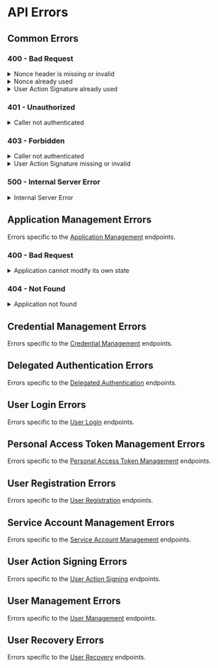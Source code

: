 # API Errors

## Common Errors

### 400 - Bad Request

<details>

<summary>Nonce header is missing or invalid</summary>

All requests need to include an `X-DFNS-NONCE` header. See [Request Headers](../advanced-topics/authentication/request-headers.md) for more information.

```JSON
{
  "error": {
    "message": "request nonce is missing or invalid",
  }
}
```

</details>

<details>

<summary>Nonce already used</summary>

The nonce specified in `X-DFNS-NONCE` was already used. The nonce should be uniquely generated for every request.

```JSON
{
  "error": {
    "message": "request nonce has already been used"
  }
}
```

</details>

<details>

<summary>User Action Signature already used</summary>

The User Action Signature specified in `X-DFNS-USERACTION` was already used. User action signatures can only be used once.

```JSON
{
  "error": {
    "message": "user action has already been used"
  }
}
```

</details>

### 401 - Unauthorized

<details>

<summary>Caller not authenticated</summary>

All requests to an authenticated endpoint need to include a JWT in the `Authentication` header. See [Request Headers](../advanced-topics/authentication/request-headers.md) for more information.

```JSON
{
  "error": {
    "message": "Not Authorized."
  }
}
```

</details>

### 403 - Forbidden

<details>

<summary>Caller not authenticated</summary>

**Caller does not have access to the resource or endpoint**

```JSON
{
  "error": {
    "message": "CustomerEmployee us-24vwa-92s33-8tvqi1dg0a95megt is not authorized to perform operation (Auth:Apps:Update)"
  }
}
```

</details>

<details>

<summary>User Action Signature missing or invalid</summary>

Mutating requests need to include a valid User Action Signature in the `X-DFNS-USERACTION` header. See [User Action Signing](../advanced-topics/authentication/request-signing.md) for more information.

```JSON
{
  "error": {
    "message": "user action signature is missing or invalid"
  }
}
```

</details>

### 500 - Internal Server Error

<details>

<summary>Internal Server Error</summary>

This is an unexpected error. Please try your request again. If the call continues to fail, please contact [support](mailto:support@dfns.co).

```JSON
{
  "error": {
    "message": "Internal Server Error"
  }
}
```

</details>

## Application Management Errors

Errors specific to the [Application Management](authentication/application-management/) endpoints.

### 400 - Bad Request

<details>

<summary>Application cannot modify its own state</summary>

The application being deactivated needs to be different then the application specified in `X-DFNS-APPID`.

```JSON
{
  "error": {
    "message": "application cannot modify its own state"
  }
}
```

</details>

### 404 - Not Found

<details>

<summary>Application not found</summary>

The specified application does not exist in the database.

```JSON
{
  "error": {
    "message": "application not found"
  }
}
```

</details>

## Credential Management Errors

Errors specific to the [Credential Management](authentication/credential-management/) endpoints.

## Delegated Authentication Errors

Errors specific to the [Delegated Authentication](authentication/delegated-auth/) endpoints.

## User Login Errors

Errors specific to the [User Login](authentication/login/) endpoints.

## Personal Access Token Management Errors

Errors specific to the [Personal Access Token Management](authentication/personal-access-token-management/) endpoints.

## User Registration Errors

Errors specific to the [User Registration](authentication/registration/) endpoints.

## Service Account Management Errors

Errors specific to the [Service Account Management](authentication/service-account-management/) endpoints.

## User Action Signing Errors

Errors specific to the [User Action Signing](authentication/user-action-signing/) endpoints.

## User Management Errors

Errors specific to the [User Management](authentication/user-management/) endpoints.

## User Recovery Errors

Errors specific to the [User Recovery](authentication/user-recovery/) endpoints.
